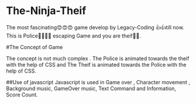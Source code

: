 # The-Ninja-Theif
The most fascinating😍😍😍 game develop by Legacy-Coding 👍👍till now. This is Police👮‍♀️👮‍♀️ escaping Game and you are theif🤴🤴.

#The Concept of Game

The concept is not much complex . The Police is animated towards the theif with the help of CSS 
and The Theif is animated towards the Police with the help of CSS.

##Use of javascript
Javascript is used in Game over , Character movement , Background music, GameOver music, Text Command and Information, Score Count.




